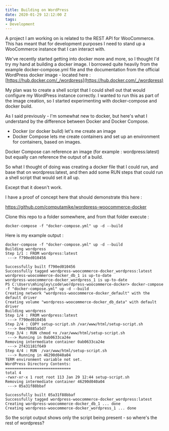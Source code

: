 ```yaml
---
title: Building on WordPress
date: 2020-01-29 12:12:00 Z
tags:
- Development
---
```


A project I am working on is related to the REST API for WooCommerce.  This has meant that for development purposes I need to stand up a WooCommerce instance that I can interact with.

We've recently started getting into docker more and more, so I thought I'd try my hand at building a docker image.  I borrowed quite heavily from the example docker-compose.yml file and the documentation from the official WordPress docker image - located here : [https://hub.docker.com/_/wordpress](https://hub.docker.com/_/wordpress)

My plan was to create a shell script that I could shell out that would configure my WordPress instance correctly.  I wanted to run this as part of the image creation, so I started experimenting with docker-compose and docker build.

As I said previously - I'm somewhat new to docker, but here's what I understand by the difference between Docker and Docker Compose.

* Docker (or docker build) let's me create an image
* Docker Compose lets me create containers and set up an environment for containers, based on images.

Docker Compose can reference an image (for example : wordpress:latest) but equally can reference the output of a build.

So what I thought of doing was creating a docker file that I could run, and base that on wordpress:latest, and then add some RUN steps that could run a shell script that would set it all up.

Except that it doesn't work.

I have a proof of concept here that should demonstrate this here : 

https://github.com/computamike/wordpress-woocommerce-docker

Clone this repo to a folder somewhere, and from that folder execute : 

`docker-compose -f "docker-compose.yml" up -d --build`

Here is my example output : 

```
docker-compose -f "docker-compose.yml" up -d --build
Building wordpress
Step 1/1 : FROM wordpress:latest
 ---> f790ed010456

Successfully built f790ed010456
Successfully tagged wordpress-woocommerce-docker_wordpress:latest
wordpress-woocommerce-docker_db_1 is up-to-date
wordpress-woocommerce-docker_wordpress_1 is up-to-date
PS C:\Users\mhingley\code\wordpress-woocommerce-docker> docker-compose -f "docker-compose.yml" up -d --build
Creating network "wordpress-woocommerce-docker_default" with the default driver
Creating volume "wordpress-woocommerce-docker_db_data" with default driver
Building wordpress
Step 1/4 : FROM wordpress:latest
 ---> f790ed010456
Step 2/4 : COPY setup-script.sh /var/www/html/setup-script.sh
 ---> 0ee70885a5d7
Step 3/4 : RUN chmod +x /var/www/html/setup-script.sh
 ---> Running in 0ab0633ca24e
Removing intermediate container 0ab0633ca24e
 ---> 2f431181f649
Step 4/4 : RUN  /var/www/html/setup-script.sh
 ---> Running in 46290d040a04
TERM environment variable not set.
WordPress Directory Contents:
=============================
total 4
-rwxr-xr-x 1 root root 113 Jan 29 12:44 setup-script.sh
Removing intermediate container 46290d040a04
 ---> 05a31f88bbaf

Successfully built 05a31f88bbaf
Successfully tagged wordpress-woocommerce-docker_wordpress:latest
Creating wordpress-woocommerce-docker_db_1 ... done
Creating wordpress-woocommerce-docker_wordpress_1 ... done
```

So the script output shows only the script being present - so where's the rest of wordpress?



